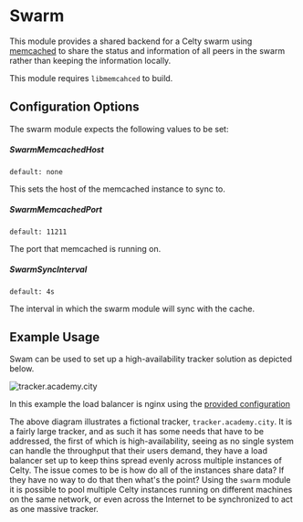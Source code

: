 # Swarm
This module provides a shared backend for a Celty swarm using [memcached](http://memcached.org/) to share the status and information of all peers in the swarm rather than keeping the information locally.

This module requires `libmemcahced` to build.

## Configuration Options
The swarm module expects the following values to be set:

##### SwarmMemcachedHost
	default: none
This sets the host of the memcached instance to sync to.

##### SwarmMemcachedPort
	default: 11211
The port that memcached is running on.

##### SwarmSyncInterval
	default: 4s
The interval in which the swarm module will sync with the cache.

## Example Usage
Swam can be used to set up a high-availability tracker solution as depicted below.

![tracker.academy.city](http://i.imgur.com/54LauIg.png)

In this example the load balancer is nginx using the [provided configuration](https://github.com/XAMPP/Celty/blob/master/etc/celty-proxy.conf)

The above diagram illustrates a fictional tracker, `tracker.academy.city`. It is a fairly large tracker, and as such it has some needs that have to be addressed, the first of which is high-availability, seeing as no single system can handle the throughput that their users demand, they have a load balancer set up to keep thins spread evenly across multiple instances of Celty. The issue comes to be is how do all of the instances share data? If they have no way to do that then what's the point? Using the `swarm` module it is possible to pool multiple Celty instances running on different machines on the same network, or even across the Internet to be synchronized to act as one massive tracker.
